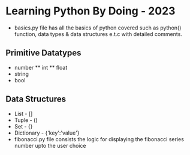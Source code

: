 # Learning Python By Doing - 2023
* basics.py file has all the basics of python covered such as python() function, data types & data structures e.t.c with detailed comments.
## Primitive Datatypes
* number
** int
** float
* string
* bool
## Data Structures
* List - []
* Tuple - ()
* Set - {}
* Dictionary - {'key':'value'}
* fibonacci.py file consists the logic for displaying the fibonacci series number upto the user choice